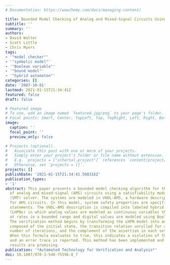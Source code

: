 ```yaml
---
# Documentation: https://wowchemy.com/docs/managing-content/

title: Bounded Model Checking of Analog and Mixed-Signal Circuits Using an SMT Solver
subtitle: ''
summary: ''
authors:
- David Walter
- Scott Little
- Chris Myers
tags:
- '"model checker"'
- '"symbolic model"'
- '"Boolean variable"'
- '"bound model"'
- '"hybrid automaton"'
categories: []
date: '2007-10-01'
lastmod: 2021-01-15T21:34:41Z
featured: false
draft: false

# Featured image
# To use, add an image named `featured.jpg/png` to your page's folder.
# Focal points: Smart, Center, TopLeft, Top, TopRight, Left, Right, BottomLeft, Bottom, BottomRight.
image:
  caption: ''
  focal_point: ''
  preview_only: false

# Projects (optional).
#   Associate this post with one or more of your projects.
#   Simply enter your project's folder or file name without extension.
#   E.g. `projects = ["internal-project"]` references `content/project/deep-learning/index.md`.
#   Otherwise, set `projects = []`.
projects: []
publishDate: '2021-01-15T21:34:41.500316Z'
publication_types:
- '1'
abstract: This paper presents a bounded model checking algorithm for the verification
  of analog and mixed-signal (AMS) circuits using a satisfiability modulo theories
  (SMT) solver. The systems are modeled in VHDL-AMS, a hardware description language
  for AMS circuits. In this model, system safety properties are specified as assertion
  statements. The VHDL-AMS description is compiled into labeled hybrid Petri nets
  (LHPNs) in which analog values are modeled as continuous variables that can change
  at rates in a bounded range and digital values are modeled using Boolean signals.
  The verification method begins by transforming the LHPN model into an SMT formula
  composed of the initial state, the transition relation unrolled for a specified
  number of iterations, and the complement of the assertion in each set of state variables.
  When this formula evaluates to true, this indicates a violation of the assertion
  and an error trace is reported. This method has been implemented and preliminary
  results are promising.
publication: '*Automated Technology for Verification and Analysis*'
doi: 10.1007/978-3-540-75596-8_7
---
```

